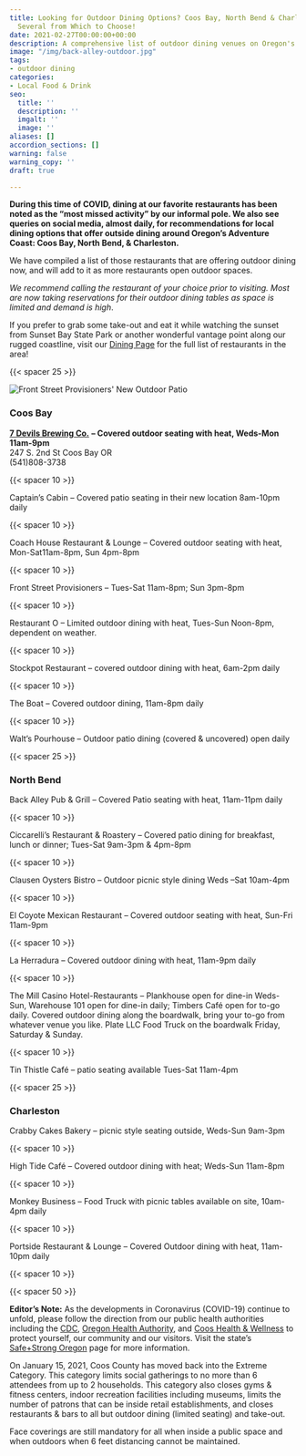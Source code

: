 ```yaml
---
title: Looking for Outdoor Dining Options? Coos Bay, North Bend & Charleston have
  Several from Which to Choose!
date: 2021-02-27T00:00:00+00:00
description: A comprehensive list of outdoor dining venues on Oregon's Adventure Coast
image: "/img/back-alley-outdoor.jpg"
tags:
- outdoor dining
categories:
- Local Food & Drink
seo:
  title: ''
  description: ''
  imgalt: ''
  image: ''
aliases: []
accordion_sections: []
warning: false
warning_copy: ''
draft: true

---
```

**During this time of COVID, dining at our favorite restaurants has been noted as the “most missed activity” by our informal pole. We also see queries on social media, almost daily, for recommendations for local dining options that offer outside dining around Oregon’s Adventure Coast: Coos Bay, North Bend, & Charleston.**

We have compiled a list of those restaurants that are offering outdoor dining now, and will add to it as more restaurants open outdoor spaces. 

_We recommend calling the restaurant of your choice prior to visiting. Most are now taking reservations for their outdoor dining tables as space is limited and demand is high_.

If you prefer to grab some take-out and eat it while watching the sunset from Sunset Bay State Park or another wonderful vantage point along our rugged coastline, visit our [Dining Page](/dining/) for the full list of restaurants in the area!

{{< spacer 25 >}}

![](/img/front-street.jpg "Front Street Provisioners' New Outdoor Patio")

### Coos Bay

[**7 Devils Brewing Co.**](https://www.7devilsbrewery.com/#/) **– Covered outdoor seating with heat, Weds-Mon 11am-9pm**  
247 S. 2nd St Coos Bay OR  
(541)808-3738

{{< spacer 10 >}}

Captain’s Cabin – Covered patio seating in their new location 8am-10pm daily

{{< spacer 10 >}}

Coach House Restaurant & Lounge – Covered outdoor seating with heat, Mon-Sat11am-8pm, Sun 4pm-8pm

{{< spacer 10 >}}

Front Street Provisioners – Tues-Sat 11am-8pm; Sun 3pm-8pm

{{< spacer 10 >}}

Restaurant O – Limited outdoor dining with heat, Tues-Sun Noon-8pm, dependent on weather.

{{< spacer 10 >}}

Stockpot Restaurant – covered outdoor dining with heat, 6am-2pm daily

{{< spacer 10 >}}

The Boat – Covered outdoor dining, 11am-8pm daily

{{< spacer 10 >}}

Walt’s Pourhouse – Outdoor patio dining (covered & uncovered) open daily

{{< spacer 25 >}}

### North Bend

Back Alley Pub & Grill – Covered Patio seating with heat, 11am-11pm daily

{{< spacer 10 >}}

Ciccarelli’s Restaurant & Roastery – Covered patio dining for breakfast, lunch or dinner; Tues-Sat 9am-3pm & 4pm-8pm

{{< spacer 10 >}}

Clausen Oysters Bistro – Outdoor picnic style dining Weds –Sat 10am-4pm

{{< spacer 10 >}}

El Coyote Mexican Restaurant – Covered outdoor seating with heat, Sun-Fri 11am-9pm

{{< spacer 10 >}}

La Herradura – Covered outdoor dining with heat, 11am-9pm daily

{{< spacer 10 >}}

The Mill Casino Hotel-Restaurants – Plankhouse open for dine-in Weds-Sun, Warehouse 101 open for dine-in daily; Timbers Café open for to-go daily. Covered outdoor dining along the boardwalk, bring your to-go from whatever venue you like. Plate LLC Food Truck on the boardwalk Friday, Saturday & Sunday.

{{< spacer 10 >}}

Tin Thistle Café – patio seating available Tues-Sat 11am-4pm

{{< spacer 25 >}}

### Charleston

Crabby Cakes Bakery – picnic style seating outside, Weds-Sun 9am-3pm

{{< spacer 10 >}}

High Tide Café – Covered outdoor dining with heat; Weds-Sun 11am-8pm

{{< spacer 10 >}}

Monkey Business – Food Truck with picnic tables available on site, 10am-4pm daily

{{< spacer 10 >}}

Portside Restaurant & Lounge – Covered Outdoor dining with heat, 11am-10pm daily

{{< spacer 10 >}}

{{< spacer 50 >}}

**Editor’s Note:** As the developments in Coronavirus (COVID-19) continue to unfold, please follow the direction from our public health authorities including the [CDC](https://www.cdc.gov/coronavirus/2019-ncov/index.html), [Oregon Health Authority](https://www.oregon.gov/oha/pages/index.aspx), and [Coos Health & Wellness](https://cooshealthandwellness.org/) to protect yourself, our community and our visitors. Visit the state’s [Safe+Strong Oregon](https://www.safestrongoregon.org/) page for more information.

On January 15, 2021, Coos County has moved back into the Extreme Category. This category limits social gatherings to no more than 6 attendees from up to 2 households. This category also closes gyms & fitness centers, indoor recreation facilities including museums, limits the number of patrons that can be inside retail establishments, and closes restaurants & bars to all but outdoor dining (limited seating) and take-out.

Face coverings are still mandatory for all when inside a public space and when outdoors when 6 feet distancing cannot be maintained.